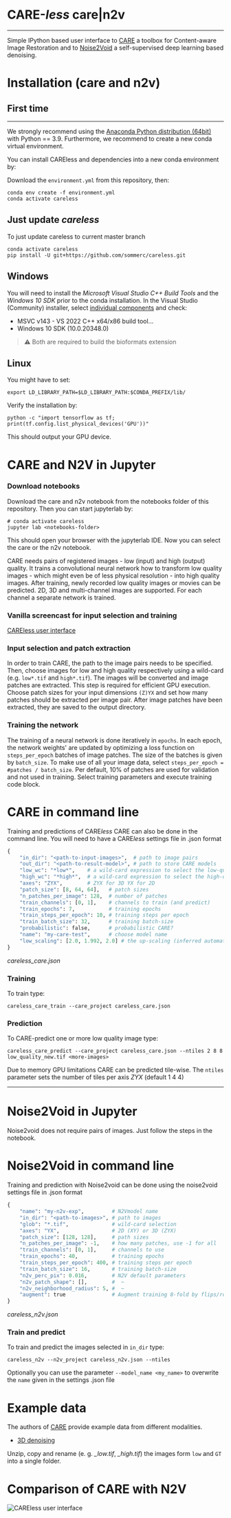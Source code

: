 # CARE-*less* care|n2v
---
Simple IPython based user interface to [CARE](http://csbdeep.bioimagecomputing.com/) a toolbox for Content-aware Image Restoration and to [Noise2Void](https://github.com/juglab/n2v) a self-supervised deep learning based denoising.

# Installation (care and n2v)

## First time
---
We strongly recommend using the [Anaconda Python distribution (64bit)](https://www.anaconda.com/distribution/) with Python == 3.9. Furthermore, we recommend to create a new conda virtual environment.

You can install CAREless and dependencies into a new conda environment by:

Download the `environment.yml` from this repository, then:

```
conda env create -f environment.yml
conda activate careless
```
## Just update *careless*
To just update careless to current master branch

```
conda activate careless
pip install -U git+https://github.com/sommerc/careless.git
```

## Windows 
You will need to install the *Microsoft Visual Studio C++ Build Tools* and the *Windows 10 SDK* prior to the conda installation. In the Visual Studio (Community) installer, select [individual components](https://seafile.ist.ac.at/f/029e5e1ca96b41f19e44/) and check:

* MSVC v143 - VS 2022 C++ x64/x86 build tool...
* Windows 10 SDK (10.0.20348.0)

> :warning:  Both are required to build the bioformats extension


## Linux 

You might have to set:

`export LD_LIBRARY_PATH=$LD_LIBRARY_PATH:$CONDA_PREFIX/lib/`

Verify the installation by:

`python -c "import tensorflow as tf; print(tf.config.list_physical_devices('GPU'))"`

This should output your GPU device.

# CARE and N2V in Jupyter

### Download notebooks
Download the care and n2v notebook from the notebooks folder of this repository. Then you can start jupyterlab by:

```
# conda activate careless
jupyter lab <notebooks-folder>
```

This should open your browser with the jupyterlab IDE. Now you can select the care or the n2v notebook.

CARE needs pairs of registered images - low (input) and high (output) quality. It trains a convolutional neural network how to transform low quality images - which might even be of less physical resolution - into high quality images. After training, newly recorded low quality images or movies can be predicted. 2D, 3D and multi-channel images are supported. For each channel a separate network is trained.

### Vanilla screencast for input selection and training
[CAREless user interface](vid/bif_care_demo_01.mp4)

### Input selection and patch extraction
In order to train CARE, the path to the image pairs needs to be specified. Then, choose images for low and high quality respectively using a wild-card (e.g. `low*.tif` and `high*.tif`). The images will be converted and image patches are extracted. This step is required for efficient GPU execution. Choose patch sizes for your input dimensions `(Z)YX` and set how many patches should be extracted per image pair. After image patches have been extracted, they are saved to the output directory.

### Training the network
The training of a neural network is done iteratively in `epochs`. In each epoch, the network weights' are updated by optimizing a loss function on `steps_per_epoch` batches of image patches. The size of the batches is given by `batch_size`. To make use of all your image data, select `steps_per_epoch = #patches / batch_size`. Per default, 10% of patches are used for validation and not used in training. Select training parameters and execute training code block.

# CARE in command line

Training and predictions of CARE*less* CARE can also be done in the command line. You will need to have a CARE*less* settings file in .json format

```python
{
    "in_dir": "<path-to-input-images>",  # path to image pairs
    "out_dir": "<path-to-result-model>", # path to store CARE models 
    "low_wc": "*low*",    # a wild-card expression to select the low-quality images from in_dir 
    "high_wc": "*high*",  # a wild-card expression to select the high-quality images from in_dir 
    "axes": "ZYX",        # ZYX for 3D YX for 2D 
    "patch_size": [8, 64, 64],   # patch sizes
    "n_patches_per_image": 128,  # number of patches
    "train_channels": [0, 1],    # channels to train (and predict)
    "train_epochs": 7,           # training epochs
    "train_steps_per_epoch": 10, # training steps per epoch
    "train_batch_size": 32,      # training batch-size
    "probabilistic": false,      # probabilistic CARE?     
    "name": "my-care-test",      # choose model name 
    "low_scaling": [2.0, 1.992, 2.0] # the up-scaling (inferred automatically in training)
}
``` 
*careless_care.json*

### Training
To train type:

`careless_care_train --care_project careless_care.json`

### Prediction
To CARE-predict one or more low quality image type:

`careless_care_predict --care_project careless_care.json --ntiles 2 8 8 low_quality_new.tif <more-images>`

Due to memory GPU limitations CARE can be predicted tile-wise. The `ntiles` parameter sets the number of tiles per axis *ZYX* (default 1 4 4)

---


# Noise2Void in Jupyter

Noise2void does not require pairs of images. Just follow the steps in the notebook.

# Noise2Void in command line

Training and prediction with Noise2void can be done using the noise2void settings file in .json format

```python
{
    "name": "my-n2v-exp",         # N2Vmodel name 
    "in_dir": "<path-to-images>", # path to images
    "glob": "*.tif",              # wild-card selection
    "axes": "YX",                 # 2D (XY) or 3D (ZYX)
    "patch_size": [128, 128],     # path sizes
    "n_patches_per_image": -1,    # how many patches, use -1 for all
    "train_channels": [0, 1],     # channels to use
    "train_epochs": 40,           # training epochs
    "train_steps_per_epoch": 400, # training steps per epoch
    "train_batch_size": 16,       # training batch-size
    "n2v_perc_pix": 0.016,        # N2V default parameters 
    "n2v_patch_shape": [],        #  ~ 
    "n2v_neighborhood_radius": 5, #  ~
    "augment": true               # Augment training 8-fold by flips/rotations
}
```
*careless_n2v.json*

### Train and predict
To train and predict the images selected in `in_dir` type:

`careless_n2v --n2v_project careless_n2v.json --ntiles`

Optionally you can use the parameter `--model_name <my_name>` to overwrite the `name` given in the settings .json file

# Example data
The authors of [CARE](https://github.com/CSBDeep/CSBDeep/tree/master/examples) provide example data from different modalities.

* [3D denoising](http://csbdeep.bioimagecomputing.com/example_data/tribolium.zip)

Unzip, copy and rename (e. g. *_low.tif*, *_high.tif*) the images form `low` and `GT` into a single folder.

# Comparison of CARE with N2V
![CAREless user interface](img/example_result.png "Comparison of CARE with N2V")





